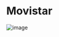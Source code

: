 # Movistar
![image](https://user-images.githubusercontent.com/62033223/181056484-223c29ab-e4a3-4ecc-b98a-b534ec351e01.png)

